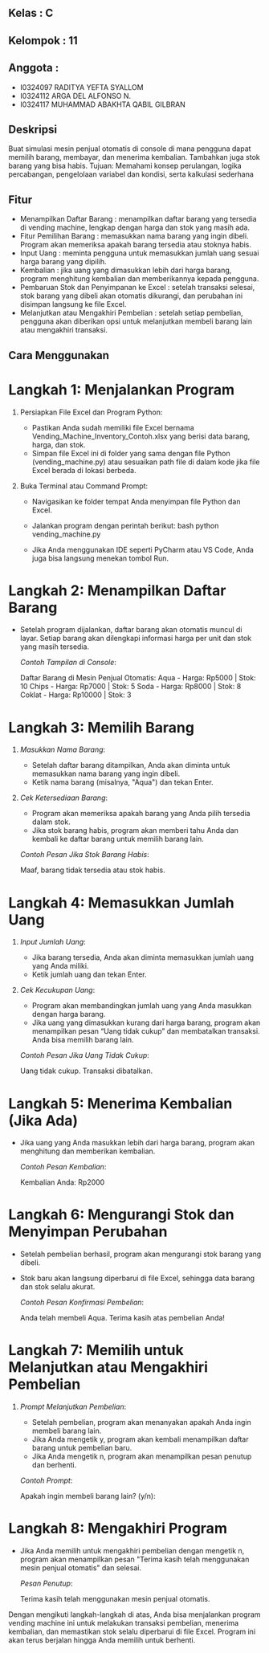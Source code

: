 ## Kelas      : C
## Kelompok   : 11
## Anggota    :
-  I0324097 RADITYA YEFTA SYALLOM
-  I0324112 ARGA DEL ALFONSO N.
-  I0324117 MUHAMMAD ABAKHTA QABIL GILBRAN


## Deskripsi
Buat simulasi mesin penjual otomatis di console di mana pengguna dapat memilih barang, membayar, dan menerima kembalian. Tambahkan juga stok barang yang bisa habis. Tujuan: Memahami konsep perulangan, logika percabangan, pengelolaan variabel dan kondisi, serta kalkulasi sederhana

## Fitur
- Menampilkan Daftar Barang               : menampilkan daftar barang yang tersedia di vending machine, lengkap dengan harga dan stok yang masih ada.
- Fitur Pemilihan Barang                  : memasukkan nama barang yang ingin dibeli. Program akan memeriksa apakah barang tersedia atau stoknya habis.
- Input Uang                              : meminta pengguna untuk memasukkan jumlah uang sesuai harga barang yang dipilih.
- Kembalian                               : jika uang yang dimasukkan lebih dari harga barang, program menghitung kembalian dan memberikannya kepada pengguna.
- Pembaruan Stok dan Penyimpanan ke Excel : setelah transaksi selesai, stok barang yang dibeli akan otomatis dikurangi, dan perubahan ini disimpan langsung ke file Excel.
- Melanjutkan atau Mengakhiri Pembelian   : setelah setiap pembelian, pengguna akan diberikan opsi untuk melanjutkan membeli barang lain atau mengakhiri transaksi.

## Cara Menggunakan 
# Langkah 1: Menjalankan Program

1. Persiapkan File Excel dan Program Python:
   - Pastikan Anda sudah memiliki file Excel bernama Vending_Machine_Inventory_Contoh.xlsx yang berisi data barang, harga, dan stok.
   - Simpan file Excel ini di folder yang sama dengan file Python (vending_machine.py) atau sesuaikan path file di dalam kode jika file Excel berada di lokasi berbeda.

2. Buka Terminal atau Command Prompt:
   - Navigasikan ke folder tempat Anda menyimpan file Python dan Excel.
   - Jalankan program dengan perintah berikut:
     bash
     python vending_machine.py
     
   - Jika Anda menggunakan IDE seperti PyCharm atau VS Code, Anda juga bisa langsung menekan tombol Run.

# Langkah 2: Menampilkan Daftar Barang

- Setelah program dijalankan, daftar barang akan otomatis muncul di layar. Setiap barang akan dilengkapi informasi harga per unit dan stok yang masih tersedia.
  
  *Contoh Tampilan di Console*:
  
  Daftar Barang di Mesin Penjual Otomatis:
  Aqua - Harga: Rp5000 | Stok: 10
  Chips - Harga: Rp7000 | Stok: 5
  Soda - Harga: Rp8000 | Stok: 8
  Coklat - Harga: Rp10000 | Stok: 3
  

# Langkah 3: Memilih Barang

1. *Masukkan Nama Barang*:
   - Setelah daftar barang ditampilkan, Anda akan diminta untuk memasukkan nama barang yang ingin dibeli.
   - Ketik nama barang (misalnya, "Aqua") dan tekan Enter.

2. *Cek Ketersediaan Barang*:
   - Program akan memeriksa apakah barang yang Anda pilih tersedia dalam stok. 
   - Jika stok barang habis, program akan memberi tahu Anda dan kembali ke daftar barang untuk memilih barang lain.

   *Contoh Pesan Jika Stok Barang Habis*:
   
   Maaf, barang tidak tersedia atau stok habis.
   

# Langkah 4: Memasukkan Jumlah Uang

1. *Input Jumlah Uang*:
   - Jika barang tersedia, Anda akan diminta memasukkan jumlah uang yang Anda miliki.
   - Ketik jumlah uang dan tekan Enter.

2. *Cek Kecukupan Uang*:
   - Program akan membandingkan jumlah uang yang Anda masukkan dengan harga barang.
   - Jika uang yang dimasukkan kurang dari harga barang, program akan menampilkan pesan “Uang tidak cukup” dan membatalkan transaksi. Anda bisa memilih barang lain.

   *Contoh Pesan Jika Uang Tidak Cukup*:
   
   Uang tidak cukup. Transaksi dibatalkan.
   

# Langkah 5: Menerima Kembalian (Jika Ada)

- Jika uang yang Anda masukkan lebih dari harga barang, program akan menghitung dan memberikan kembalian.
  
  *Contoh Pesan Kembalian*:
  
  Kembalian Anda: Rp2000
  

# Langkah 6: Mengurangi Stok dan Menyimpan Perubahan

- Setelah pembelian berhasil, program akan mengurangi stok barang yang dibeli.
- Stok baru akan langsung diperbarui di file Excel, sehingga data barang dan stok selalu akurat.

  *Contoh Pesan Konfirmasi Pembelian*:
  
  Anda telah membeli Aqua. Terima kasih atas pembelian Anda!
  

# Langkah 7: Memilih untuk Melanjutkan atau Mengakhiri Pembelian

1. *Prompt Melanjutkan Pembelian*:
   - Setelah pembelian, program akan menanyakan apakah Anda ingin membeli barang lain.
   - Jika Anda mengetik y, program akan kembali menampilkan daftar barang untuk pembelian baru.
   - Jika Anda mengetik n, program akan menampilkan pesan penutup dan berhenti.

   *Contoh Prompt*:
   
   Apakah ingin membeli barang lain? (y/n): 
   

# Langkah 8: Mengakhiri Program

- Jika Anda memilih untuk mengakhiri pembelian dengan mengetik n, program akan menampilkan pesan "Terima kasih telah menggunakan mesin penjual otomatis" dan selesai.

  *Pesan Penutup*:
  
  Terima kasih telah menggunakan mesin penjual otomatis.

Dengan mengikuti langkah-langkah di atas, Anda bisa menjalankan program vending machine ini untuk melakukan transaksi pembelian, menerima kembalian, dan memastikan stok selalu diperbarui di file Excel. Program ini akan terus berjalan hingga Anda memilih untuk berhenti.
